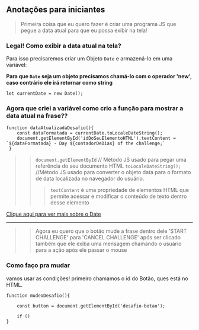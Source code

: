 ## Anotações para iniciantes
> Primeira coisa que eu quero fazer é criar uma programa JS que pegue a data atual para que eu possa exibir na tela!

### Legal! Como exibir a data atual na tela?

Para isso precisaremos criar um Objeto ```Date``` e armazená-lo em uma variável:

__Para que ```Date``` seja um objeto precisamos chamá-lo com o operador 'new', caso contrário ele irá retornar como string__

```let currentDate = new Date();```

### Agora que criei a variável como crio a função para mostrar a data atual na frase??

```
function dataAtualizadaDesafio(){ 
    const dataFormatada = currentDate.toLocaleDateString();
    document.getElementById('idDoSeuElementoHTML').textContent = `${dataFormatada} - Day ${contadorDeDias} of the challenge;`
 }

```
>>```document.getElementById``` // Método JS usado para pegar uma referência do seu documento HTML
>>```toLocaleDateString();``` //Método JS usado para converter o objeto data para o formato de data localizada no navegador do usuário.
>>>```textContent``` é uma propriedade de elementos HTML que permite acessar e modificar o conteúdo de texto dentro desse elemento

[Clique aqui para ver mais sobre o Date](https://developer.mozilla.org/pt-BR/docs/Web/JavaScript/Reference/Global_Objects/Date)

---
>>Agora eu quero que o botão mude a frase dentro dele 'START CHALLENGE' para 'CANCEL CHALLENGE' após ser clicado também que ele exiba uma mensagem chamando o usuário para a ação após ele passar o mouse

### Como faço pra mudar
vamos usar as condições!
primeiro chamamos o id do Botão, ques está no HTML.

```
function mudeoDesafio(){

    const button = document.getElementById('desafio-botao');

    if ()
}

```